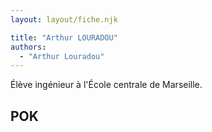 ```yaml
---
layout: layout/fiche.njk

title: "Arthur LOURADOU"
authors:
  - "Arthur Louradou"
---
```


Élève ingénieur à l'École centrale de Marseille.

## POK
